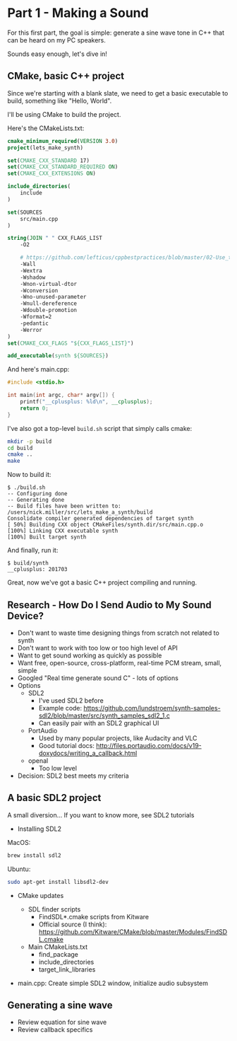 # Part 1 - Making a Sound

For this first part, the goal is simple: generate a sine wave tone in C++
that can be heard on my PC speakers.

Sounds easy enough, let's dive in!

## CMake, basic C++ project

Since we're starting with a blank slate, we need to get
a basic executable to build, something like "Hello, World".

I'll be using CMake to build the project.

Here's the CMakeLists.txt:

```cmake
cmake_minimum_required(VERSION 3.0)
project(lets_make_synth)

set(CMAKE_CXX_STANDARD 17)
set(CMAKE_CXX_STANDARD_REQUIRED ON)
set(CMAKE_CXX_EXTENSIONS ON)

include_directories(
    include
)

set(SOURCES
    src/main.cpp
)

string(JOIN " " CXX_FLAGS_LIST
    -O2

    # https://github.com/lefticus/cppbestpractices/blob/master/02-Use_the_Tools_Available.md#gcc%E2%80%94clang
    -Wall
    -Wextra
    -Wshadow
    -Wnon-virtual-dtor
    -Wconversion
    -Wno-unused-parameter
    -Wnull-dereference
    -Wdouble-promotion
    -Wformat=2
    -pedantic
    -Werror
)
set(CMAKE_CXX_FLAGS "${CXX_FLAGS_LIST}")

add_executable(synth ${SOURCES})
```

And here's main.cpp:

```cpp
#include <stdio.h>

int main(int argc, char* argv[]) {
    printf("__cplusplus: %ld\n", __cplusplus);
    return 0;
}
```

I've also got a top-level `build.sh` script that simply calls cmake:

```sh
mkdir -p build
cd build
cmake ..
make
```

Now to build it:

```
$ ./build.sh
-- Configuring done
-- Generating done
-- Build files have been written to: /users/nick.miller/src/lets_make_a_synth/build
Consolidate compiler generated dependencies of target synth
[ 50%] Building CXX object CMakeFiles/synth.dir/src/main.cpp.o
[100%] Linking CXX executable synth
[100%] Built target synth
```

And finally, run it:

```
$ build/synth
__cplusplus: 201703
```

Great, now we've got a basic C++ project compiling and running.

## Research - How Do I Send Audio to My Sound Device?

* Don't want to waste time designing things from scratch not related to synth
* Don't want to work with too low or too high level of API
* Want to get sound working as quickly as possible
* Want free, open-source, cross-platform, real-time PCM stream, small, simple
* Googled "Real time generate sound C" - lots of options
* Options
    - SDL2
        - I've used SDL2 before
        - Example code: https://github.com/lundstroem/synth-samples-sdl2/blob/master/src/synth_samples_sdl2_1.c
        - Can easily pair with an SDL2 graphical UI
    - PortAudio
        - Used by many popular projects, like Audacity and VLC
        - Good tutorial docs: http://files.portaudio.com/docs/v19-doxydocs/writing_a_callback.html
    - openal
        - Too low level
* Decision: SDL2 best meets my criteria

## A basic SDL2 project

A small diversion...
If you want to know more, see SDL2 tutorials

* Installing SDL2

MacOS:

```sh
brew install sdl2
```

Ubuntu:

```sh
sudo apt-get install libsdl2-dev
```

* CMake updates
    - SDL finder scripts
        - FindSDL*.cmake scripts from Kitware
        - Official source (I think): https://github.com/Kitware/CMake/blob/master/Modules/FindSDL.cmake
    - Main CMakeLists.txt
        - find_package
        - include_directories
        - target_link_libraries

* main.cpp: Create simple SDL2 window, initialize audio subsystem

## Generating a sine wave

* Review equation for sine wave
* Review callback specifics
